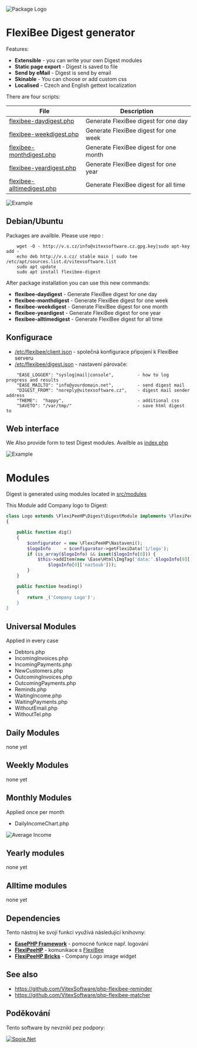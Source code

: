 ![Package Logo](https://raw.githubusercontent.com/VitexSoftware/FlexiBee-Digest/master/package-logo.png "Project Logo")

FlexiBee Digest generator
=========================

Features:

  * **Extensible**             - you can write your own Digest modules
  * **Static page export**     - Digest is saved to file
  * **Send by eMail**          - Digest is send by email   
  * **Skinable**               - You can choose or add custom css
  * **Localised**              - Czech and English gettext localization   

There are four scripts:

|  File                                                     | Description                            |
|-----------------------------------------------------------|----------------------------------------| 
|  [flexibee-daydigest.php](src/flexibee-daydigest.php)     | Generate FlexiBee digest for one day   |
|  [flexibee-weekdigest.php](src/flexibee-weekdigest.php)   | Generate FlexiBee digest for one week  |
|  [flexibee-monthdigest.php](src/flexibee-monthdigest.php) | Generate FlexiBee digest for one month |
|  [flexibee-yeardigest.php](src/flexibee-yeardigest.php)   | Generate FlexiBee digest for one year  |
|  [flexibee-alltimedigest.php](src/flexibee-yeardigest.php)| Generate FlexiBee digest for all time  |


![Example](https://raw.githubusercontent.com/VitexSoftware/FlexiBee-Digest/master/weekdigest.png "Week Digest")

Debian/Ubuntu
-------------

Packages are availble. Please use repo :

```        
    wget -O - http://v.s.cz/info@vitexsoftware.cz.gpg.key|sudo apt-key add -
    echo deb http://v.s.cz/ stable main | sudo tee /etc/apt/sources.list.d/vitexsoftware.list 
    sudo apt update
    sudo apt install flexibee-digest
```

After package installation you can use this new commands:

  * **flexibee-daydigest**      - Generate FlexiBee digest for one day
  * **flexibee-monthdigest**    - Generate FlexiBee digest for one week
  * **flexibee-weekdigest**     - Generate FlexiBee digest for one month
  * **flexibee-yeardigest**     - Generate FlexiBee digest for one year
  * **flexibee-alltimedigest**  - Generate FlexiBee digest for all time


Konfigurace
-----------

 * [/etc/flexibee/client.json](client.json)   - společná konfigurace připojení k FlexiBee serveru
 * [/etc/flexibee/digest.json](digest.json) - nastavení párovače:

```
    "EASE_LOGGER": "syslog|mail|console",         - how to log progress and results
    "EASE_MAILTO": "info@yourdomain.net",         - send digest mail
    "DIGEST_FROM": "noreply@vitexsoftware.cz",    - digest mail sender address 
    "THEME":  "happy",                            - additional css
    "SAVETO": "/var/tmp/"                         - save html digest to 
```

Web interface 
-------------

We Also provide form to test Digest modules. Availble as [index.php](src/index.php)

![Example](https://raw.githubusercontent.com/VitexSoftware/FlexiBee-Digest/master/doc/CustomDigestForm.png "Week Digest")


Modules
=======

Digest is generated using modules located in [src/modules](src/modules)

This Module add Company logo to Digest:

```php
class Logo extends \FlexiPeeHP\Digest\DigestModule implements \FlexiPeeHP\Digest\DigestModuleInterface
{

    public function dig()
    {
        $configurator = new \FlexiPeeHP\Nastaveni();
        $logoInfo     = $configurator->getFlexiData('1/logo');
        if (is_array($logoInfo) && isset($logoInfo[0])) {
            $this->addItem(new \Ease\Html\ImgTag('data:'.$logoInfo[0]['contentType'].';'.$logoInfo[0]['content@encoding'].','.$logoInfo[0]['content'],
                $logoInfo[0]['nazSoub']));
        }
    }

    public function heading()
    {
        return _('Company Logo')';
    }
}
```

Universal Modules
-----------------

Applied in every case

* Debtors.php  
* IncomingInvoices.php  
* IncomingPayments.php  
* NewCustomers.php  
* OutcomingInvoices.php  
* OutcomingPayments.php  
* Reminds.php  
* WaitingIncome.php  
* WaitingPayments.php  
* WithoutEmail.php  
* WithoutTel.php


Daily Modules
-------------

none yet

Weekly Modules
--------------

none yet

Monthly Modules
---------------

 Applied once per month

 * DailyIncomeChart.php

![Average Income](https://raw.githubusercontent.com/VitexSoftware/FlexiBee-Digest/master/monthly-average-income-chart.png "Week Digest")

Yearly modules
--------------

none yet

Alltime modules
---------------

none yet

Dependencies
------------

Tento nástroj ke svojí funkci využívá následující knihovny:

 * [**EasePHP Framework**](https://github.com/VitexSoftware/EaseFramework) - pomocné funkce např. logování
 * [**FlexiPeeHP**](https://github.com/Spoje-NET/FlexiPeeHP)        - komunikace s [FlexiBee](https://flexibee.eu/)
 * [**FlexiPeeHP Bricks**](https://github.com/VitexSoftware/FlexiPeeHP-Bricks) - Company Logo image widget


See also
--------

  * https://github.com/VitexSoftware/php-flexibee-reminder
  * https://github.com/VitexSoftware/php-flexibee-matcher

Poděkování
----------

Tento software by nevznikl pez podpory:

[ ![Spoje.Net](https://raw.githubusercontent.com/VitexSoftware/FlexiBee-Digest/master/spojenet.gif "Spoje.Net s.r.o.") ](https://spoje.net/)

